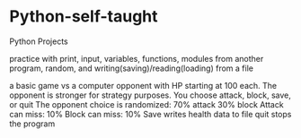 # Python-self-taught
Python Projects 

practice with print, input, variables, functions, modules from another program, random, and writing(saving)/reading(loading) from a file

a basic game vs a computer opponent with HP starting at 100 each. The opponent is stronger for strategy purposes.
You choose attack, block, save, or quit
The opponent choice is randomized: 70% attack 30% block
Attack can miss: 10%
Block can miss: 10%
Save writes health data to file
quit stops the program
